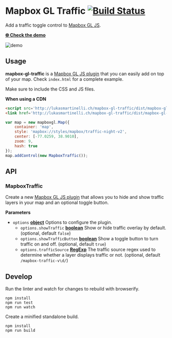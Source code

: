 # Mapbox GL Traffic [![Build Status](https://travis-ci.org/lukasmartinelli/mapbox-gl-traffic.svg?branch=master)](https://travis-ci.org/lukasmartinelli/mapbox-gl-traffic)

Add a traffic toggle control to [Mapbox GL JS](https://github.com/mapbox/mapbox-gl-js).

[**:globe_with_meridians: Check the demo**](http://lukasmartinelli.ch/mapbox-gl-traffic/)

![demo](https://raw.githubusercontent.com/lukasmartinelli/mapbox-gl-traffic/master/demo.gif)

## Usage

**mapbox-gl-traffic** is a [Mapbox GL JS plugin](https://www.mapbox.com/blog/build-mapbox-gl-js-plugins/) that you can easily add on top of your map. Check `index.html` for a complete example.

Make sure to include the CSS and JS files.

**When using a CDN**

```html
<script src='http://lukasmartinelli.ch/mapbox-gl-traffic/dist/mapbox-gl-traffic.min.js'></script>
<link href='http://lukasmartinelli.ch/mapbox-gl-traffic/dist/mapbox-gl-traffic.css' rel='stylesheet' />
```

```javascript
var map = new mapboxgl.Map({
    container: 'map',
    style: 'mapbox://styles/mapbox/traffic-night-v2',
    center: [-77.0259, 38.9010],
    zoom: 9,
    hash: true
});
map.addControl(new MapboxTraffic());
```

## API

<!-- Generated by documentation.js. Update this documentation by updating the source code. -->

### MapboxTraffic

Create a new [Mapbox GL JS plugin](https://www.mapbox.com/blog/build-mapbox-gl-js-plugins/) that allows you to hide and show
traffic layers in your map and an optional toggle button.

**Parameters**

-   `options` **[object](https://developer.mozilla.org/en-US/docs/Web/JavaScript/Reference/Global_Objects/Object)** Options to configure the plugin.
    -   `options.showTraffic` **[boolean](https://developer.mozilla.org/en-US/docs/Web/JavaScript/Reference/Global_Objects/Boolean)** Show or hide traffic overlay by default. (optional, default `false`)
    -   `options.showTrafficButton` **[boolean](https://developer.mozilla.org/en-US/docs/Web/JavaScript/Reference/Global_Objects/Boolean)** Show a toggle button to turn traffic on and off. (optional, default `true`)
    -   `options.trafficSource` **[RegExp](https://developer.mozilla.org/en-US/docs/Web/JavaScript/Reference/Global_Objects/RegExp)** The traffic source regex used to determine whether a layer displays traffic or not. (optional, default `/mapbox-traffic-v\d/`)

## Develop

Run the linter and watch for changes to rebuild with browserify.

    npm install
    npm run test
    npm run watch

Create a minified standalone build.

    npm install
    npm run build
